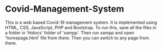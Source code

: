 # Covid-Management-System
This is a web based Covid-19 management system. It is implemented using HTML, CSS, JavaScript, PHP and Bootstrap.
To run this, save all the files in a folder in 'htdocs' folder of 'xampp'. Then run xampp and open 'homepage.html' file from there. Then you can switch to any page from there.
